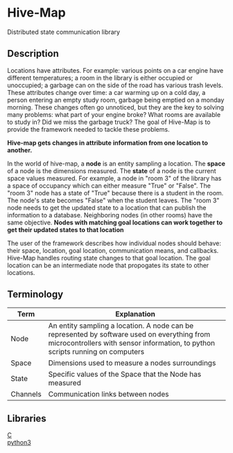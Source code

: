 # Hive-Map

Distributed state communication library

## Description

Locations have attributes. For example: various points on a car engine have 
different temperatures; a room in the library is either occupied or unoccupied; 
a garbage can on the side of the road has various trash levels. These
attributes change over time: a car warming up on a cold day, a person entering
an empty study room, garbage being emptied on a monday morning. These changes
often go unnoticed, but they are the key to solving many problems: what part of
your engine broke? What rooms are available to study in? Did we miss the garbage
truck? The goal of Hive-Map is to provide the framework needed to tackle these
problems.

**Hive-map gets changes in attribute information from one location to another.**

In the world of hive-map, a **node** is an entity sampling a location. The 
**space** of a node is the dimensions measured. The **state** of a node
is the current space values measured. For example, a node in "room 3" of the 
library has a space of occupancy which can either measure "True" or "False". The 
"room 3" node has a state of "True" because there is a student in the room. The 
node's state becomes "False" when the student leaves. The "room 3" node needs to
get the updated state to a location that can publish the information to a
database. Neighboring nodes (in other rooms) have the same objective.
**Nodes with matching goal locations can work together to get their updated 
states to that location** 

The user of the framework describes how individual nodes should behave: their
space, location, goal location, communication means, and callbacks. Hive-Map 
handles routing state changes to that goal location. The goal location can be 
an intermediate node that propogates its state to other locations.

## Terminology

|Term    |Explanation                                                          |
|--------|---------------------------------------------------------------------|
|Node    |An entity sampling a location. A node can be represented by software used on everything from microcontrollers with sensor information, to python scripts running on computers                     |
|Space   |Dimensions used to measure a nodes surroundings                      |
|State   |Specific values of the Space that the Node has measured              |
|Channels|Communication links between nodes                                    |

## Libraries
[C](https://github.com/gregjhansell97/hive-map-c/)  
[python3](https://github.com/gregjhansell97/hive-map-python-3/)
  
